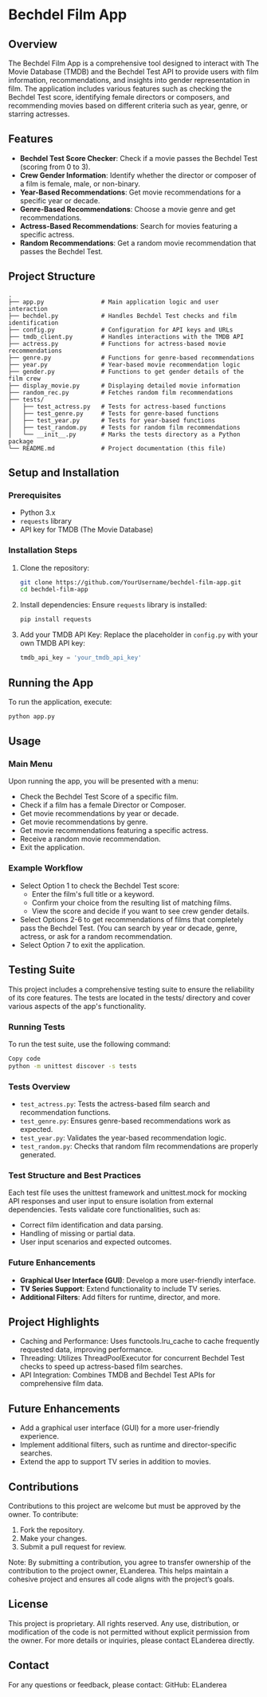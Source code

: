 # Bechdel Film App

## Overview
The Bechdel Film App is a comprehensive tool designed to interact with The Movie Database (TMDB) and the Bechdel Test API to provide users with film information, recommendations, and insights into gender representation in film. The application includes various features such as checking the Bechdel Test score, identifying female directors or composers, and recommending movies based on different criteria such as year, genre, or starring actresses.

## Features
- **Bechdel Test Score Checker**: Check if a movie passes the Bechdel Test (scoring from 0 to 3).
- **Crew Gender Information**: Identify whether the director or composer of a film is female, male, or non-binary.
- **Year-Based Recommendations**: Get movie recommendations for a specific year or decade.
- **Genre-Based Recommendations**: Choose a movie genre and get recommendations.
- **Actress-Based Recommendations**: Search for movies featuring a specific actress.
- **Random Recommendations**: Get a random movie recommendation that passes the Bechdel Test.

## Project Structure
```tree
.
├── app.py                # Main application logic and user interaction
├── bechdel.py            # Handles Bechdel Test checks and film identification
├── config.py             # Configuration for API keys and URLs
├── tmdb_client.py        # Handles interactions with the TMDB API
├── actress.py            # Functions for actress-based movie recommendations
├── genre.py              # Functions for genre-based recommendations
├── year.py               # Year-based movie recommendation logic
├── gender.py             # Functions to get gender details of the film crew
├── display_movie.py      # Displaying detailed movie information
├── random_rec.py         # Fetches random film recommendations
├── tests/
│   ├── test_actress.py   # Tests for actress-based functions
│   ├── test_genre.py     # Tests for genre-based functions
│   ├── test_year.py      # Tests for year-based functions
│   ├── test_random.py    # Tests for random film recommendations
│   └── __init__.py       # Marks the tests directory as a Python package
└── README.md             # Project documentation (this file)
```

## Setup and Installation

### Prerequisites
- Python 3.x
- `requests` library
- API key for TMDB (The Movie Database)

### Installation Steps
1. Clone the repository:
    ```bash
    git clone https://github.com/YourUsername/bechdel-film-app.git
    cd bechdel-film-app
    ```

2. Install dependencies: Ensure `requests` library is installed:
    ```bash
    pip install requests
    ```

3. Add your TMDB API Key: Replace the placeholder in `config.py` with your own TMDB API key:
    ```python
    tmdb_api_key = 'your_tmdb_api_key'
    ```

## Running the App
To run the application, execute:
```bash
python app.py
```

## Usage
### Main Menu
Upon running the app, you will be presented with a menu:

- Check the Bechdel Test Score of a specific film.
- Check if a film has a female Director or Composer.
- Get movie recommendations by year or decade.
- Get movie recommendations by genre.
- Get movie recommendations featuring a specific actress.
- Receive a random movie recommendation.
- Exit the application.

### Example Workflow
- Select Option 1 to check the Bechdel Test score:
  - Enter the film's full title or a keyword. 
  - Confirm your choice from the resulting list of matching films.
  - View the score and decide if you want to see crew gender details.
- Select Options 2-6 to get recommendations of films that completely pass the Bechdel Test.
  (You can search by year or decade, genre, actress, or ask for a random recommendation.
- Select Option 7 to exit the application. 

## Testing Suite
This project includes a comprehensive testing suite to ensure the reliability of its core features. The tests are located in the tests/ directory and cover various aspects of the app's functionality.

### Running Tests
To run the test suite, use the following command:

```bash
Copy code
python -m unittest discover -s tests
```

### Tests Overview
- `test_actress.py`: Tests the actress-based film search and recommendation functions.
- `test_genre.py`: Ensures genre-based recommendations work as expected.
- `test_year.py`: Validates the year-based recommendation logic.
- `test_random.py`: Checks that random film recommendations are properly generated.

### Test Structure and Best Practices
Each test file uses the unittest framework and unittest.mock for mocking API responses and user input to ensure isolation from external dependencies. Tests validate core functionalities, such as:
- Correct film identification and data parsing.
- Handling of missing or partial data.
- User input scenarios and expected outcomes.

### Future Enhancements
- **Graphical User Interface (GUI)**: Develop a more user-friendly interface.
- **TV Series Support**: Extend functionality to include TV series.
- **Additional Filters**: Add filters for runtime, director, and more.


## Project Highlights
- Caching and Performance: Uses functools.lru_cache to cache frequently requested data, improving performance.
- Threading: Utilizes ThreadPoolExecutor for concurrent Bechdel Test checks to speed up actress-based film searches.
- API Integration: Combines TMDB and Bechdel Test APIs for comprehensive film data.

## Future Enhancements
- Add a graphical user interface (GUI) for a more user-friendly experience.
- Implement additional filters, such as runtime and director-specific searches.
- Extend the app to support TV series in addition to movies.

## Contributions
Contributions to this project are welcome but must be approved by the owner. To contribute:
1. Fork the repository.
2. Make your changes.
3. Submit a pull request for review.

Note: By submitting a contribution, you agree to transfer ownership of the contribution to the project owner, ELanderea. This helps maintain a cohesive project and ensures all code aligns with the project’s goals.

## License
This project is proprietary. All rights reserved. Any use, distribution, or modification of the code is not permitted without explicit permission from the owner. For more details or inquiries, please contact ELanderea directly.

## Contact
For any questions or feedback, please contact:
GitHub: ELanderea

